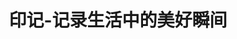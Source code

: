 ---
description: 可以查找附近的打印点打印照片。
layout: post
results:
- primaryGenreName: Lifestyle
  version: '1.0'
  genreIds:
  - '6012'
  - '6008'
  formattedPrice: 免费
  artworkUrl60: http://is1.mzstatic.com/image/thumb/Purple122/v4/a9/f5/cb/a9f5cb32-20d7-be16-9c56-4a2a2d69b741/source/60x60bb.jpg
  userRatingCountForCurrentVersion: 1
  minimumOsVersion: '8.0'
  appletvScreenshotUrls: &a []
  sellerName: yingchao liu
  supportedDevices:
  - iPad2Wifi-iPad2Wifi
  - iPad23G-iPad23G
  - iPhone4S-iPhone4S
  - iPadThirdGen-iPadThirdGen
  - iPadThirdGen4G-iPadThirdGen4G
  - iPhone5-iPhone5
  - iPodTouchFifthGen-iPodTouchFifthGen
  - iPadFourthGen-iPadFourthGen
  - iPadFourthGen4G-iPadFourthGen4G
  - iPadMini-iPadMini
  - iPadMini4G-iPadMini4G
  - iPhone5c-iPhone5c
  - iPhone5s-iPhone5s
  - iPadAir-iPadAir
  - iPadAirCellular-iPadAirCellular
  - iPadMiniRetina-iPadMiniRetina
  - iPadMiniRetinaCellular-iPadMiniRetinaCellular
  - iPhone6-iPhone6
  - iPhone6Plus-iPhone6Plus
  - iPadAir2-iPadAir2
  - iPadAir2Cellular-iPadAir2Cellular
  - iPadMini3-iPadMini3
  - iPadMini3Cellular-iPadMini3Cellular
  - iPodTouchSixthGen-iPodTouchSixthGen
  - iPhone6s-iPhone6s
  - iPhone6sPlus-iPhone6sPlus
  - iPadMini4-iPadMini4
  - iPadMini4Cellular-iPadMini4Cellular
  - iPadPro-iPadPro
  - iPadProCellular-iPadProCellular
  - iPadPro97-iPadPro97
  - iPadPro97Cellular-iPadPro97Cellular
  - iPhoneSE-iPhoneSE
  - iPhone7-iPhone7
  - iPhone7Plus-iPhone7Plus
  - iPad611-iPad611
  - iPad612-iPad612
  genres:
  - 生活
  - 摄影与录像
  currentVersionReleaseDate: '2017-04-01T20:01:14Z'
  trackName: 印记-记录生活中的美好瞬间
  isVppDeviceBasedLicensingEnabled: true
  description: '印记-记录生活的美好瞬间


    打印照片，APP与智能设备结合随时随地打印手机照片。

    生成功能照片，支持普通照、1寸照、小2寸照、2寸照。

    美化图片，为照片添加滤镜、贴纸。

    查找设备，快速查找附近的涂吖机进行照片打印。'
  price: 0
  trackId: 1207197249
  releaseDate: '2017-04-01T20:01:14Z'
  advisories:
  - 偶尔/轻微的惊悚/恐怖题材
  - 偶尔/轻微的亵渎或低俗幽默
  - 偶尔/轻微的现实暴力
  - 偶尔/轻微的成人/性暗示题材
  - 偶尔/轻微的烟酒或毒品使用或相关内容
  - 偶尔/轻微的卡通或幻想暴力
  - 偶尔/轻微的色情内容或裸露
  screenshotUrls:
  - http://a2.mzstatic.com/us/r30/Purple111/v4/93/90/57/939057d2-5f6e-14cc-cb81-c34692242c07/screen696x696.jpeg
  - http://a4.mzstatic.com/us/r30/Purple111/v4/96/65/4d/96654d79-1a16-3ac6-bd9f-0933c14ba54d/screen696x696.jpeg
  - http://a1.mzstatic.com/us/r30/Purple122/v4/c3/ac/a5/c3aca5dd-3743-964a-c450-235f2fcc2aed/screen696x696.jpeg
  - http://a2.mzstatic.com/us/r30/Purple122/v4/8f/99/fa/8f99fafd-e9ca-0534-b302-9289aa12df18/screen696x696.jpeg
  - http://a1.mzstatic.com/us/r30/Purple122/v4/9b/71/16/9b711631-a2e4-ce63-9164-47a70829d2ce/screen696x696.jpeg
  artistViewUrl: https://itunes.apple.com/cn/developer/yingchao-liu/id1147078340?uo=4
  primaryGenreId: 6012
  averageUserRatingForCurrentVersion: 5
  kind: software
  sellerUrl: http://www.tuyaji.cn/
  fileSizeBytes: '16996352'
  trackContentRating: 12+
  bundleId: com.tuya.travelDiagrm
  contentAdvisoryRating: 12+
  trackCensoredName: 印记-记录生活中的美好瞬间
  isGameCenterEnabled: false
  artistName: yingchao liu
  languageCodesISO2A:
  - ZH
  features: *a
  wrapperType: software
  artworkUrl512: http://is1.mzstatic.com/image/thumb/Purple122/v4/a9/f5/cb/a9f5cb32-20d7-be16-9c56-4a2a2d69b741/source/512x512bb.jpg
  artworkUrl100: http://is1.mzstatic.com/image/thumb/Purple122/v4/a9/f5/cb/a9f5cb32-20d7-be16-9c56-4a2a2d69b741/source/100x100bb.jpg
  trackViewUrl: https://geo.itunes.apple.com/cn/app/%E5%8D%B0%E8%AE%B0-%E8%AE%B0%E5%BD%95%E7%94%9F%E6%B4%BB%E4%B8%AD%E7%9A%84%E7%BE%8E%E5%A5%BD%E7%9E%AC%E9%97%B4/id1207197249?mt=8&uo=4
  artistId: 1147078340
  currency: CNY
  ipadScreenshotUrls: *a
category: 生活
tags: tag1
resultCount: 1
title: 印记-记录生活中的美好瞬间

---